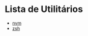 # Lista de Utilitários

<ul>
    <li><a href="./nvm/README.md">nvm</a></li>
    <li><a href="./zsh/README.md">zsh</a></li>
</ul>

